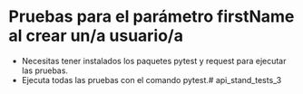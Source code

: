 ﻿# Pruebas para el parámetro firstName al crear un/a usuario/a 
- Necesitas tener instalados los paquetes pytest y request para ejecutar las pruebas.
- Ejecuta todas las pruebas con el comando pytest.# api_stand_tests_3
